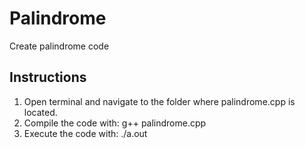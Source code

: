 # Palindrome
Create palindrome code

## Instructions
1. Open terminal and navigate to the folder where palindrome.cpp is located.
2. Compile the code with: g++ palindrome.cpp
3. Execute the code with: ./a.out
